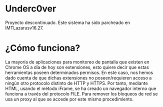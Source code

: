 # Underc0ver

Proyecto descontinuado. 
Este sistema ha sido parcheado en IMTLazarusv16.27.

# ¿Cómo funciona?

La mayoría de aplicaciones para monitoreo de pantalla que existen en Chrome OS a día de hoy son extensiones, esto quiere decir que estas herramientas poseen determinados permisos.
En este caso, nos hemos dado cuenta de que dichas extensiones no poseen/requieren acceso a ningún otro protocolo distinto de HTTP y HTTPS.
Por tanto, mediante HTML, usando el método iFrame, se ha creado un navegador interno que funciona a través del protocolo FILE. 
Para remover los bloqueos de red se usa un proxy al que se accede por este mismo procedimiento.
